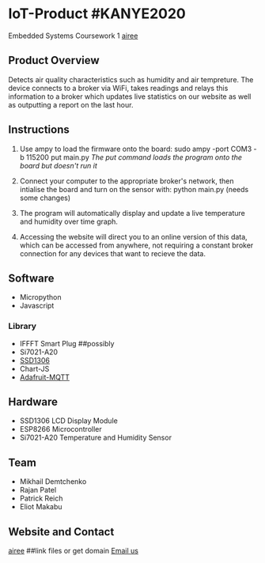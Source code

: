 # IoT-Product #KANYE2020
Embedded Systems Coursework 1
[airee](https://airee.carrd.co/)

## Product Overview
Detects air quality characteristics such as humidity and air tempreture. The device connects to a broker via WiFi, takes readings and relays this information to a broker which updates live statistics on our website as well as outputting a report on the last hour.

## Instructions
1. Use ampy to load the firmware onto the board: sudo ampy -port COM3 -b 115200 put main.py 
*The put command loads the program onto the board but doesn't run it*

2. Connect your computer to the appropriate broker's network, then intialise the board and turn on the sensor with: python main.py (needs some changes)

3. The program will automatically display and update a live temperature and humidity over time graph.

4. Accessing the website will direct you to an online version of this data, which can be accessed from anywhere, not requiring a constant broker connection for any devices that want to recieve the data.

## Software
* Micropython
* Javascript
### Library
* IFFFT Smart Plug ##possibly
* Si7021-A20 
* [SSD1306](https://raw.githubusercontent.com/adafruit/micropython-adafruit-ssd1306/master/ssd1306.py)
* Chart-JS
* [Adafruit-MQTT](https://github.com/adafruit/Adafruit_MQTT_Library)
## Hardware
* SSD1306 LCD Display Module
* ESP8266 Microcontroller
* Si7021-A20 Temperature and Humidity Sensor 
## Team
* Mikhail Demtchenko
* Rajan Patel
* Patrick Reich
* Eliot Makabu
## Website and Contact
[airee](https://airee.carrd.co/) ##link files or get domain
[Email us](md5315@ic.ac.uk)
